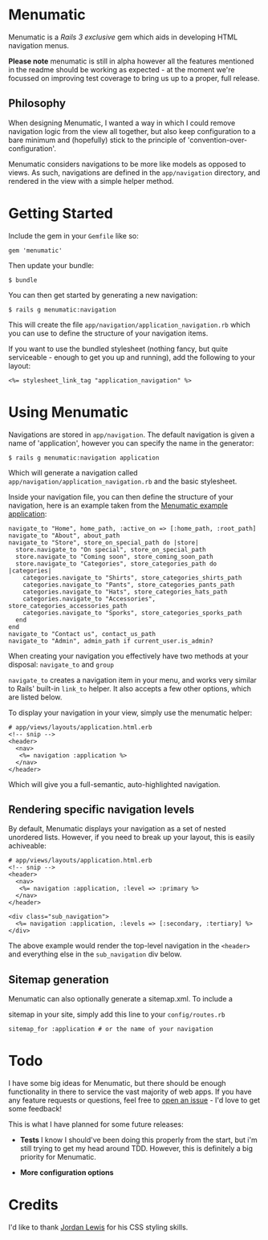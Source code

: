 # Menumatic

Menumatic is a _Rails 3 exclusive_ gem which aids in developing HTML
navigation menus.

__Please note__ menumatic is still in alpha however all the features mentioned in the readme should be working as expected - at the moment we're focussed on improving test coverage to bring us up to a proper, full release.

## Philosophy

When designing Menumatic, I wanted a way in which I could remove
navigation logic from the view all together, but also keep configuration
to a bare minimum and (hopefully) stick to the principle of
'convention-over-configuration'.

Menumatic considers navigations to be more like models as opposed to
views. As such, navigations are defined in the `app/navigation`
directory, and rendered in the view with a simple helper method.


# Getting Started

Include the gem in your `Gemfile` like so:

    gem 'menumatic'

Then update your bundle:

    $ bundle

You can then get started by generating a new navigation:

    $ rails g menumatic:navigation

This will create the file `app/navigation/application_navigation.rb` which you can use to
define the structure of your navigation items.

If you want to use the bundled stylesheet (nothing fancy, but quite serviceable - enough to get you up and running), add the following to your
layout:

    <%= stylesheet_link_tag "application_navigation" %>


# Using Menumatic

Navigations are stored in `app/navigation`. The default navigation is
given a name of 'application', however you can specify the name in the
generator:

    $ rails g menumatic:navigation application

Which will generate a navigation called
`app/navigation/application_navigation.rb` and the basic stylesheet.

Inside your navigation file, you can then define the structure of your
navigation, here is an example taken from the [Menumatic example
application](http://github.com/thetron/menumatic-sample-application):

    navigate_to "Home", home_path, :active_on => [:home_path, :root_path]
    navigate_to "About", about_path
    navigate_to "Store", store_on_special_path do |store|
      store.navigate_to "On special", store_on_special_path
      store.navigate_to "Coming soon", store_coming_soon_path
      store.navigate_to "Categories", store_categories_path do |categories|
        categories.navigate_to "Shirts", store_categories_shirts_path
        categories.navigate_to "Pants", store_categories_pants_path
        categories.navigate_to "Hats", store_categories_hats_path
        categories.navigate_to "Accessories", store_categories_accessories_path
        categories.navigate_to "Sporks", store_categories_sporks_path
      end
    end
    navigate_to "Contact us", contact_us_path
    navigate_to "Admin", admin_path if current_user.is_admin?

When creating your navigation you effectively have two methods at your
disposal: `navigate_to` and `group`

`navigate_to` creates a navigation item in your menu, and works very
similar to Rails' built-in `link_to` helper. It also accepts a few other
options, which are listed below.

To display your navigation in your view, simply use the menumatic
helper:

    # app/views/layouts/application.html.erb
    <!-- snip -->
    <header>
      <nav>
       <%= navigation :application %>
      </nav>
    </header>

Which will give you a full-semantic, auto-highlighted navigation.


## Rendering specific navigation levels

By default, Menumatic displays your navigation as a set of nested
unordered lists. However, if you need to break up your layout, this is
easily achiveable:


    # app/views/layouts/application.html.erb
    <!-- snip -->
    <header>
      <nav>
       <%= navigation :application, :level => :primary %>
      </nav>
    </header>

    <div class="sub_navigation">
      <%= navigation :application, :levels => [:secondary, :tertiary] %>
    </div>

The above example would render the top-level navigation in the
`<header>` and everything else in the `sub_navigation` div below.


## Sitemap generation

Menumatic can also optionally generate a sitemap.xml. To include a

sitemap in your site, simply add this line to your `config/routes.rb`

    sitemap_for :application # or the name of your navigation


# Todo

I have some big ideas for Menumatic, but there should be enough
functionality in there to service the vast majority of web apps. If you have
any feature requests or questions, feel free to [open an issue](http://github.com/thetron/menumatic/issues) - I'd love to get
some feedback!

This is what I have planned for some future releases:

* __Tests__ I know I should've been doing this properly from the start,
  but i'm still trying to get my head around TDD. However, this is definitely a
  big priority for Menumatic.

* __More configuration options__


# Credits

I'd like to thank [Jordan Lewis](http://github.com/jordan-lewis) for his CSS styling skills.
